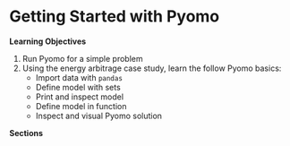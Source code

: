 # Getting Started with Pyomo

**Learning Objectives**
1. Run Pyomo for a simple problem
2. Using the energy arbitrage case study, learn the follow Pyomo basics:
    * Import data with `pandas`
    * Define model with sets
    * Print and inspect model
    * Define model in function
    * Inspect and visual Pyomo solution

**Sections**

```{tableofcontents}
```
